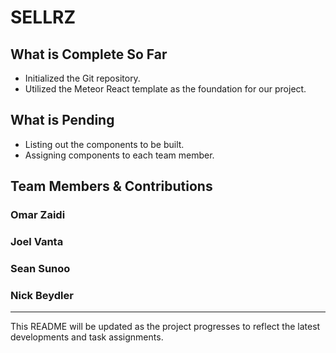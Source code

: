 # SELLRZ

## What is Complete So Far

- Initialized the Git repository.
- Utilized the Meteor React template as the foundation for our project.

## What is Pending

- Listing out the components to be built.
- Assigning components to each team member.

## Team Members & Contributions

### Omar Zaidi

### Joel Vanta

### Sean Sunoo

### Nick Beydler

---

This README will be updated as the project progresses to reflect the latest developments and task assignments.
